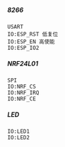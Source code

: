 ##### 8266

```
USART
IO:ESP_RST 低复位
IO:ESP_EN 高使能
IO:ESP_IO2
```

##### NRF24L01

```
SPI
IO:NRF_CS
IO:NRF_IRQ
IO:NRF_CE
```

##### LED

```
IO:LED1
IO:LED2
```

